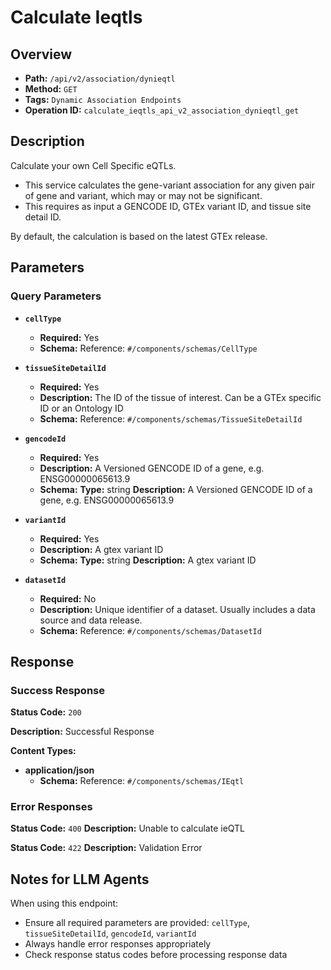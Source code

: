 # Calculate Ieqtls

## Overview
- **Path:** `/api/v2/association/dynieqtl`
- **Method:** `GET`
- **Tags:** `Dynamic Association Endpoints`
- **Operation ID:** `calculate_ieqtls_api_v2_association_dynieqtl_get`

## Description
Calculate your own Cell Specific eQTLs.

- This service calculates the gene-variant association for any given pair of
gene and variant, which may or may not be significant.
- This requires as input a GENCODE ID, GTEx variant ID, and tissue site detail ID.

By default, the calculation is based on the latest GTEx release.

## Parameters

### Query Parameters

- **`cellType`**
  - **Required:** Yes
  - **Schema:** Reference: `#/components/schemas/CellType`

- **`tissueSiteDetailId`**
  - **Required:** Yes
  - **Description:** The ID of the tissue of interest. Can be a GTEx specific ID or an Ontology ID
  - **Schema:** Reference: `#/components/schemas/TissueSiteDetailId`

- **`gencodeId`**
  - **Required:** Yes
  - **Description:** A Versioned GENCODE ID of a gene, e.g. ENSG00000065613.9
  - **Schema:** **Type:** string
**Description:** A Versioned GENCODE ID of a gene, e.g. ENSG00000065613.9

- **`variantId`**
  - **Required:** Yes
  - **Description:** A gtex variant ID
  - **Schema:** **Type:** string
**Description:** A gtex variant ID

- **`datasetId`**
  - **Required:** No
  - **Description:** Unique identifier of a dataset. Usually includes a data source and data release.
  - **Schema:** Reference: `#/components/schemas/DatasetId`

## Response

### Success Response
**Status Code:** `200`

**Description:** Successful Response

**Content Types:**
- **application/json**
  - **Schema:** Reference: `#/components/schemas/IEqtl`

### Error Responses

**Status Code:** `400`
**Description:** Unable to calculate ieQTL

**Status Code:** `422`
**Description:** Validation Error

## Notes for LLM Agents

When using this endpoint:
- Ensure all required parameters are provided: `cellType`, `tissueSiteDetailId`, `gencodeId`, `variantId`
- Always handle error responses appropriately
- Check response status codes before processing response data